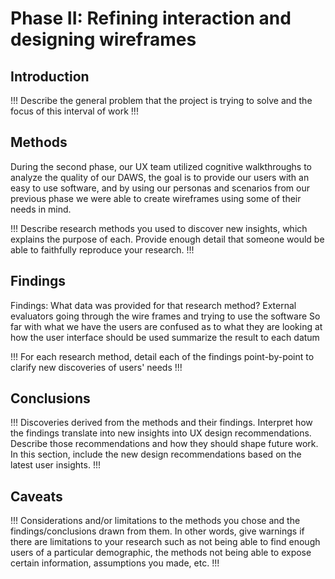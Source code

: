 # Phase II: Refining interaction and designing wireframes

## Introduction

!!! Describe the general problem that the project is trying to solve and the focus of this interval of work !!!

## Methods

During the second phase, our UX team utilized cognitive walkthroughs to analyze the quality of our DAWS, the goal is to provide our users with an easy to use software, and by using our personas and scenarios from our previous phase we were able to create wireframes using some of their needs in mind. 


!!! Describe research methods you used to discover new insights, which explains the purpose of each. Provide enough detail that someone would be able to faithfully reproduce your research. !!!

## Findings
Findings:
What data was provided for that research method?
External evaluators going through the wire frames and trying to use the software
So far with what we have the users are confused as to what they are looking at how the user interface should be used
summarize the result to each datum

!!! For each research method, detail each of the findings point-by-point to clarify new discoveries of users' needs !!!

## Conclusions

!!! Discoveries derived from the methods and their findings. Interpret how the findings translate into new insights into UX design recommendations. Describe those recommendations and how they should shape future work. In this section, include the new design recommendations based on the latest user insights. !!!

## Caveats

!!! Considerations and/or limitations to the methods you chose and the findings/conclusions drawn from them. In other words, give warnings if there are limitations to your research such as not being able to find enough users of a particular demographic, the methods not being able to expose certain information, assumptions you made, etc. !!!
